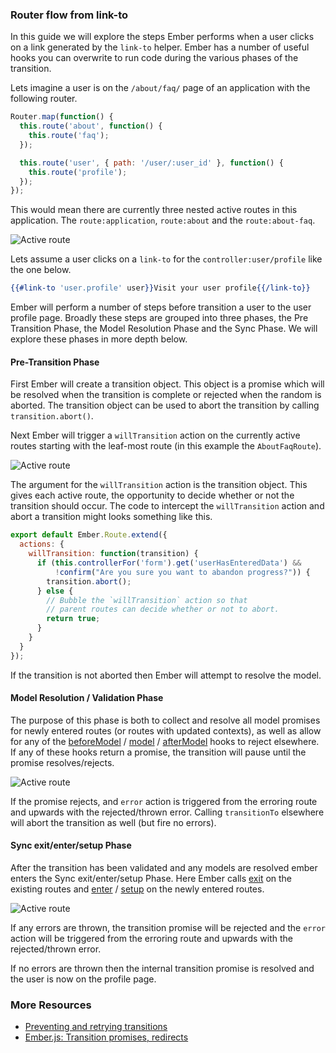 ### Router flow from link-to

In this guide we will explore the steps Ember performs when a user
clicks on a link generated by the `link-to` helper. Ember has a number
of useful hooks you can overwrite to run code during the various
phases of the transition.

Lets imagine a user is on the `/about/faq/` page of an application
with the following router.

```app/router.js
Router.map(function() {
  this.route('about', function() {
    this.route('faq');
  });

  this.route('user', { path: '/user/:user_id' }, function() {
    this.route('profile');
  });
});
```

This would mean there are currently three nested active routes in this
application. The `route:application`, `route:about` and the `route:about-faq`.

<img src="../images/guides/routing/active-route.png" alt="Active route" class="highlight">

Lets assume a user clicks on a `link-to` for the `controller:user/profile` like
the one below.

```handlebars
{{#link-to 'user.profile' user}}Visit your user profile{{/link-to}}
```

Ember will perform a number of steps before transition a user to the
user profile page. Broadly these steps are grouped into three phases,
the Pre Transition Phase, the Model Resolution Phase and the Sync
Phase. We will explore these phases in more depth below.

#### Pre-Transition Phase

First Ember will create a transition object. This object is a promise
which will be resolved when the transition is complete or rejected
when the random is aborted. The transition object can be used to abort
the transition by calling `transition.abort()`.

Next Ember will trigger a `willTransition` action on the currently
active routes starting with the leaf-most route (in this example the
`AboutFaqRoute`).

<img src="../images/guides/routing/willtransition-event.png" alt="Active route" class="highlight">

The argument for the `willTransition` action is the transition
object. This gives each active route, the opportunity to decide
whether or not the transition should occur. The code to intercept the
`willTransition` action and abort a transition might looks something
like this.

```app/routes/about-faq.js
export default Ember.Route.extend({
  actions: {
    willTransition: function(transition) {
      if (this.controllerFor('form').get('userHasEnteredData') &&
          !confirm("Are you sure you want to abandon progress?")) {
        transition.abort();
      } else {
        // Bubble the `willTransition` action so that
        // parent routes can decide whether or not to abort.
        return true;
      }
    }
  }
});
```

If the transition is not aborted then Ember will attempt to resolve
the model.

#### Model Resolution / Validation Phase

The purpose of this phase is both to collect and resolve all model
promises for newly entered routes (or routes with updated contexts),
as well as allow for any of the
[beforeModel](http://emberjs.com/api/classes/Ember.Route.html#method_beforeModel)
/
[model](http://emberjs.com/api/classes/Ember.Route.html#method_model)
/
[afterModel](http://emberjs.com/api/classes/Ember.Route.html#method_afterModel)
hooks to reject elsewhere. If any of these hooks return a promise, the
transition will pause until the promise resolves/rejects.

<img src="../images/guides/routing/route-model-validation.png" alt="Active route" class="highlight">

If the promise rejects, and `error` action is triggered from the
erroring route and upwards with the rejected/thrown error. Calling
`transitionTo` elsewhere will abort the transition as well (but fire
no errors).

#### Sync exit/enter/setup Phase

After the transition has been validated and any models are resolved
ember enters the Sync exit/enter/setup Phase. Here Ember calls
[exit](http://emberjs.com/api/classes/Ember.Route.html#method_exit) on the existing
routes and
[enter](http://emberjs.com/api/classes/Ember.Route.html#method_enter)
/
[setup](http://emberjs.com/api/classes/Ember.Route.html#method_setup)
on the newly entered routes.

<img src="../images/guides/routing/sync-phase.png" alt="Active route" class="highlight">

If any errors are thrown, the transition promise will be rejected and
the `error` action will be triggered from the erroring route and
upwards with the rejected/thrown error.

If no errors are thrown then the internal transition promise is
resolved and the user is now on the profile page.

### More Resources

- [Preventing and retrying transitions](./preventing-and-retrying-transitions)
- [Ember.js: Transition promises, redirects](https://www.youtube.com/watch?v=EwkaMRJ2tMo)
